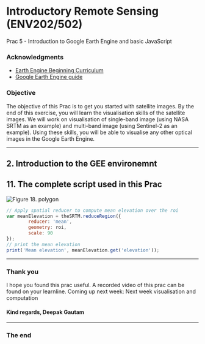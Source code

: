 # Introductory Remote Sensing (ENV202/502)
Prac 5 - Introduction to Google Earth Engine and basic JavaScript


### Acknowledgments 
- [Earth Engine Beginning Curriculum](https://docs.google.com/document/d/1ZxRKMie8dfTvBmUNOO0TFMkd7ELGWf3WjX0JvESZdOE/edit#!)
- [Google Earth Engine guide](https://developers.google.com/earth-engine/guides)

### Objective

The objective of this Prac is to get you started with satellite images. By the end of this exercise, you will learn the visualisation skills of the satellite images. We will work on visualisation of single-band image (using NASA SRTM as an example) and multi-band image (using Sentinel-2 as an example). Using these skills, you will be able to visualise any other optical images in the Google Earth Engine.

---------------------------------------------------

## 2. Introduction to the GEE environemnt


## 11. The complete script used in this Prac

![Figure 18. polygon](Prac01/polygon.png)
```JavaScript
// Apply spatial reducer to compute mean elevation over the roi
var meanElevation = theSRTM.reduceRegion({
        reducer: 'mean',
        geometry: roi,
        scale: 90
});
// print the mean elevation
print('Mean elevation', meanElevation.get('elevation'));
```
-------
### Thank you

I hope you found this prac useful. A recorded video of this prac can be found on your learnline.
Coming up next week: Next week visualisation and computation

#### Kind regards, Deepak Gautam
------
### The end
